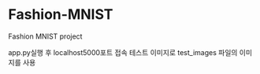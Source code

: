 # Fashion-MNIST
Fashion MNIST project

app.py실행 후 localhost5000포트 접속
테스트 이미지로 test_images 파일의 이미지를 사용